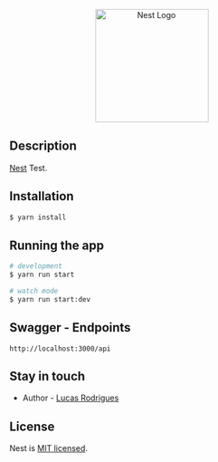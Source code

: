 <p align="center">
  <a href="http://nestjs.com/" target="blank"><img src="https://nestjs.com/img/logo-small.svg" width="200" alt="Nest Logo" /></a>
</p>

[circleci-image]: https://img.shields.io/circleci/build/github/nestjs/nest/master?token=abc123def456
[circleci-url]: https://circleci.com/gh/nestjs/nest

## Description

[Nest](https://github.com/nestjs/nest) Test.

## Installation

```bash
$ yarn install
```

## Running the app

```bash
# development
$ yarn run start

# watch mode
$ yarn run start:dev
```

## Swagger - Endpoints

```
http://localhost:3000/api
```

## Stay in touch

- Author - [Lucas Rodrigues](https://www.linkedin.com/in/rodrlucas/)

## License

Nest is [MIT licensed](LICENSE).
